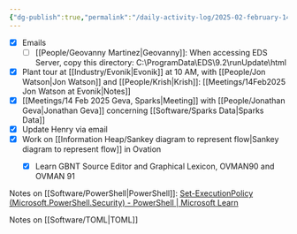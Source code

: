```yaml
---
{"dg-publish":true,"permalink":"/daily-activity-log/2025-02-february-14/","noteIcon":"","created":"2025-02-14T07:53:37.007-06:00"}
---
```




- [x] Emails
	- [ ] [[People/Geovanny Martinez\|Geovanny]]: When accessing EDS Server, copy this directory: C:\ProgramData\EDS\9.2\runUpdate\html
- [x] Plant tour at [[Industry/Evonik\|Evonik]] at 10 AM, with [[People/Jon Watson\|Jon Watson]] and [[People/Krish\|Krish]]: [[Meetings/14Feb2025 Jon Watson at Evonik\|Notes]]
- [x] [[Meetings/14 Feb 2025 Geva, Sparks\|Meeting]] with [[People/Jonathan Geva\|Jonathan Geva]] concerning [[Software/Sparks Data\|Sparks Data]]
- [x] Update Henry via email
- [x] Work on  [[Information Heap/Sankey diagram to represent flow\|Sankey diagram to represent flow]] in Ovation
	- [x] Learn GBNT Source Editor and Graphical Lexicon, OVMAN90 and OVMAN 91


Notes on [[Software/PowerShell\|PowerShell]]: [Set-ExecutionPolicy (Microsoft.PowerShell.Security) - PowerShell | Microsoft Learn](https://learn.microsoft.com/en-us/powershell/module/microsoft.powershell.security/set-executionpolicy?view=powershell-7.5)

Notes on [[Software/TOML\|TOML]] 